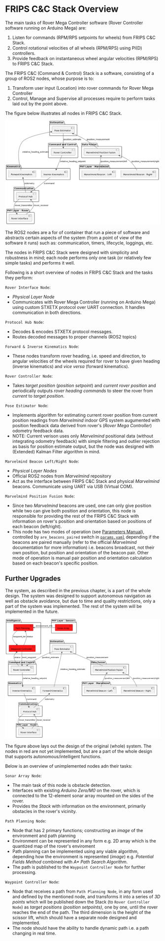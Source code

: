 # FRIPS C&C Stack Overview

The main tasks of Rover Mega Controller software (Rover Controller software running on Arduino Mega) are:

1. Listen for commands (RPM/RPS setpoints for wheels) from FRIPS C&C Stack.
2. Control rotational velocities of all wheels (RPM/RPS) using PI(D) controllers.
3. Provide feedback on instantaneous wheel angular velocities (RPM/RPS) to FRIPS C&C Stack.

The FRIPS C&C (Command & Control) Stack is a software, consisting of a group of ROS2 nodes, whose purpose is to:

1. Transform user input (Location) into rover commands for Rover Mega Controller
2. Control, Manage and Supervise all processes require to perform tasks laid out by the point above.

The figure below illustrates all nodes in FRIPS C&C Stack.

![Illustration of all nodes in FRIPS C&C Stack](/documentation/assets/ROS_Infrastructure.png)

The ROS2 nodes are a for of container that run a piece of software and abstracts certain aspects of the system (from a point of view of the software it runs) such as: communication, timers, lifecycle, loggings, etc.

The nodes in FRIPS C&C Stack were designed with simplicity and robustness in mind; each node performs only one task (or relatively few simple tasks) and performs it well.

Following is a short overview of nodes in FRIPS C&C Stack and the tasks they perform:

`Rover Interface Node`:
- *Physical Layer Node*
- Communicates with Rover Mega Controller (running on Arduino Mega) using custom STXETX protocol over UART connection. It handles communication in both directions.

`Protocol Hub Node`:
- Decodes & encodes STXETX protocol messages.
- Routes decoded messages to proper channels (ROS2 topics)
  
`Forward & Inverse Kinematics Node`:
- These nodes transform rover heading, i.e. speed and direction, to angular velocities of the wheels required for rover to have given heading (inverse kinematics) and *vice versa* (forward kinematics).

`Rover Controller Node`:
- Takes *target position* (*position setpoint*) and *current rover position* and periodically outputs *rover heading commands* to steer the rover from *current* to *target position*.

`Pose Estimator Node`:
- Implements algorithm for estimating current rover position from current position readings from *Marvelmind* indoor GPS system augumented with position feedback data derived from rover's (*Rover Mega Controller*) odometry feedback data.
- NOTE: Current verison uses only *Marvelmind* positional data (without integrating odometry feedback) with simple filtering and outlier rejection as basis for position estimate output, but the node was designed with (Extended) Kalman Filter algorithm in mind.

`Marvelmind Beacon Left/Right Node`:
- *Physical Layer Nodes*
- Official ROS2 nodes from *Marvelmind* repository
- Act as the interface between FRIPS C&C Stack and physical *Marvelmind* beacons. Communicate using UART via USB (Virtual COM).

`Marvelmind Position Fusion Node`:
- Since two *Marvelmind* beacons are used, one can only give position while two can give both position and orientation, this node is responsible for providing the rest of the FRIPS C&C Stack with information on rover's position and orientation based on positions of each beacon (left/right).
- This node has two modes of operation (see [Parameters Manual](/documentation/rover_launcher/Parameters.md)), controlled by `are_beacons_paired` switch in [`params.yaml`](/src/rover_launcher/config/params.yaml) depending if the beacons are paired manually (refer to the official *Marvelmind* documentation for more information) i.e. beacons broadcast, not their own position, but position and orientation of the beacon pair. Other mode of operation is manual pair position and orientation calculation based on each beacon's specific position.

## Further Upgrades

The system, as described in the previous chapter, is a part of the whole design. The system was designed to support autonomous navigation as well as obstacle avoidance, but due to time and quality restrictions, only a part of the system was implemented. The rest of the system will be implemented in the future.

![Illustration of the original (whole) FRIPS C&C Stack design](/documentation/assets/ROS_Infrastructure_TODO.png)

The figure above lays out the design of the original (whole) system. The nodes in red are not yet implemented, but are a part of the whole design that supports autonomous/intelligent functions.

Below is an overview of unimplemented nodes adn their tasks:

`Sonar Array Node`:
- The main task of this node is obstacle detection.
- Interfaces with existing *Arduino Zero/M0* on the rover, which is connected to the 12-element sonar array mounted on the sides of the rover.
- Provides the *Stack* with information on the environment, primarily obstacles in the rover's vicinity.

`Path Planning Node`:
- Node that has 2 primary functions; constructing an *image* of the environment and path planning
- Environment can be represented in any form e.g. 2D array which is the quantized map of the rover's enviroment
- Path planning can be implemented using any viable algorithm, depending how the environment is represented (*image*) e.g. *Potential Fields Method* combined with *A\* Path Search Algorithm*.
- The path is published to the `Waypoint Controller Node` for further processing.

`Waypoint Controller Node`:
- Node that receives a path from `Path Planning Node`, in any form used and defined by the mentioned node, and transforms it into a series of *3D points* which will be published down the Stack (to `Rover Controller Node`) as *target positions (position setpoints)*, one by one, until the rover reaches the end of the path. The third dimension is the height of the scissor lift, which should have a separate node designed and implemented.
- The node should have the ability to handle dynamic path i.e. a path changing in real time.  


